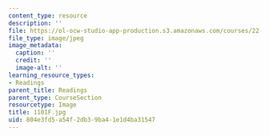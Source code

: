 ```yaml
---
content_type: resource
description: ''
file: https://ol-ocw-studio-app-production.s3.amazonaws.com/courses/22-01-introduction-to-nuclear-engineering-and-ionizing-radiation-fall-2016/804e3fd5a54f2db39ba41e1d4ba31547_1101F.jpg
file_type: image/jpeg
image_metadata:
  caption: ''
  credit: ''
  image-alt: ''
learning_resource_types:
- Readings
parent_title: Readings
parent_type: CourseSection
resourcetype: Image
title: 1101F.jpg
uid: 804e3fd5-a54f-2db3-9ba4-1e1d4ba31547
---
```

